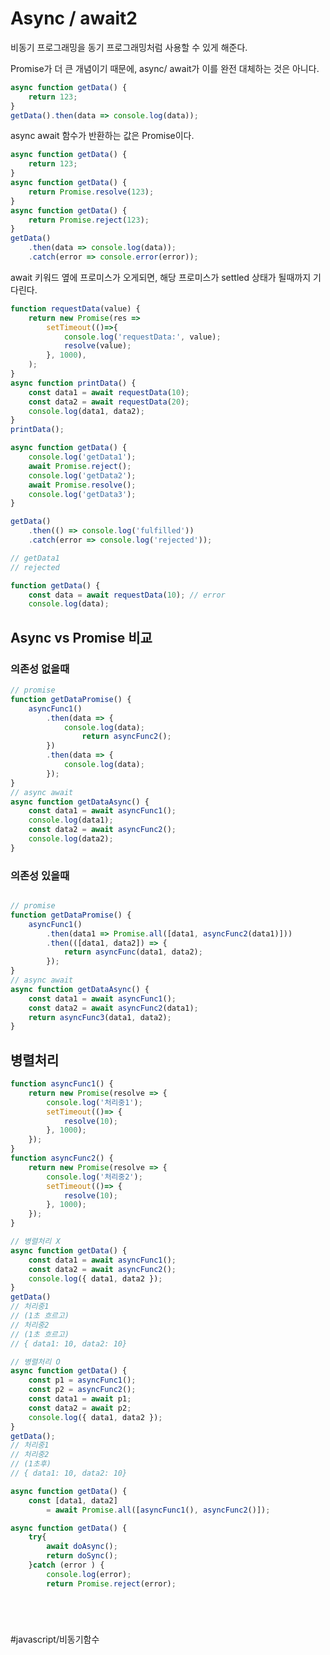 # Async / await2
비동기 프로그래밍을 동기 프로그래밍처럼 사용할 수 있게 해준다.

Promise가 더 큰 개념이기 때문에, async/ await가 이를 완전 대체하는 것은 아니다.


```javascript
async function getData() {
	return 123;
}
getData().then(data => console.log(data));
```

async await 함수가 반환하는 값은 Promise이다.

```javascript
async function getData() {
	return 123;
}
async function getData() {
	return Promise.resolve(123);
}
async function getData() {
	return Promise.reject(123);
}
getData()
	.then(data => console.log(data));
	.catch(error => console.error(error));
```


await 키워드 옆에 프로미스가 오게되면, 해당 프로미스가 settled 상태가 될때까지 기다린다.

```javascript 
function requestData(value) {
	return new Promise(res => 
		setTimeout(()=>{ 
			console.log('requestData:', value);
			resolve(value);
		}, 1000),
	); 
}
async function printData() {
	const data1 = await requestData(10);
	const data2 = await requestData(20);
	console.log(data1, data2);
}
printData();
```



```javascript
async function getData() {
	console.log('getData1');
	await Promise.reject();
	console.log('getData2');
	await Promise.resolve();
	console.log('getData3');
}

getData()
	.then(() => console.log('fulfilled'))
	.catch(error => console.log('rejected'));

// getData1
// rejected
```


```javascript
function getData() {
	const data = await requestData(10); // error
	console.log(data); 
```


## Async vs Promise 비교
### 의존성 없을때
```javascript
// promise
function getDataPromise() {
	asyncFunc1()
		.then(data => {
			console.log(data);
				return asyncFunc2();
		})
		.then(data => {
			console.log(data);
		});
}
// async await
async function getDataAsync() {
	const data1 = await asyncFunc1();
	console.log(data1);
	const data2 = await asyncFunc2();
	console.log(data2);
}
```

### 의존성 있을때

```javascript

// promise
function getDataPromise() {
	asyncFunc1()
		.then(data1 => Promise.all([data1, asyncFunc2(data1)]))
		.then(([data1, data2]) => {
			return asyncFunc(data1, data2);
		});
}
// async await
async function getDataAsync() {
	const data1 = await asyncFunc1();
	const data2 = await asyncFunc2(data1);
	return asyncFunc3(data1, data2);
}
```

## 병렬처리
```javascript
function asyncFunc1() {
	return new Promise(resolve => {
		console.log('처리중1');
		setTimeout(()=> {
			resolve(10);
		}, 1000);
	});
}
function asyncFunc2() {
	return new Promise(resolve => {
		console.log('처리중2');
		setTimeout(()=> {
			resolve(10);
		}, 1000);
	});
}

// 병렬처리 X
async function getData() {
	const data1 = await asyncFunc1();
	const data2 = await asyncFunc2();
	console.log({ data1, data2 });
}
getData() 
// 처리중1
// (1초 흐르고)
// 처리중2
// (1초 흐르고)
// { data1: 10, data2: 10}

// 병렬처리 O 
async function getData() {
	const p1 = asyncFunc1();
	const p2 = asyncFunc2();
	const data1 = await p1;
	const data2 = await p2;
	console.log({ data1, data2 });
}
getData();
// 처리중1
// 처리중2
// (1초후)
// { data1: 10, data2: 10} 
```

```javascript
async function getData() {
	const [data1, data2] 
		= await Promise.all([asyncFunc1(), asyncFunc2()]);
```

```javascript
async function getData() {
	try{
		await doAsync();
		return doSync();
	}catch (error ) {
		console.log(error);
		return Promise.reject(error);
```

```javascript

```

```javascript

```

```javascript

```

```javascript

```
#javascript/비동기함수